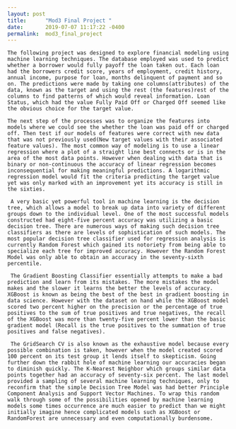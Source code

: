 ```yaml
---
layout: post
title:      "Mod3 Final Project "
date:       2019-07-07 11:17:22 -0400
permalink:  mod3_final_project
---
```


    The following project was designed to explore financial modeling using machine learning techniques. The database employed was used to predict whether a borrower would fully payoff the loan taken out. Each loan had the borrowers credit score, years of employment, credit history, annual income, purpose for loan, months delinquent of payment and so on. The predictions were made by taking one columns(attributes) of the data, known as the target and using the rest (the features)rest of the columns to find patterns of which would reveal information. Loan Status, which had the value Fully Paid Off or Charged Off seemed like the obvious choice for the target value.

    The next step of the processes was to organize the features into models where we could see the whether the loan was paid off or charged off. Then test if our models of features were correct with new data that was not previously used(New target values with their associated feature values). The most common way of modeling is to use a linear regression where a plot of a straight line best connects or is in the area of the most data points. However when dealing with data that is binary or non-continuous the accuracy of linear regression becomes inconsequential for making meaningful predictions. A logarithmic regression model would fit the criteria predicting the target value yet was only marked with an improvement yet its accuracy is still in the sixties.

	 A very basic yet powerful tool in machine learning is the decision tree, which allows a model to break up data into variety of different groups down to the individual level. One of the most successful models constructed had eight-five percent accuracy was utilizing a basic decision tree. There are numerous ways of making such decision tree classifiers as there are levels of sophistication of such models. The most popular decision tree classifier used for regression analysis is currently Random Forest which gained its notoriety from being able to specialize each tree for improved accuracy. However the Random Forest Model was only able to obtain an accuracy in the seventy-sixth percentile.
	 
	 The Gradient Boosting Classifier essentially attempts to make a bad prediction and learn from its mistakes. The more mistakes the model makes and the slower it learns the better the levels of accuracy. XGBoost is known as being the best of the best in gradient boosting in data science. However with the dataset on hand while the XGBoost model scored two percent higher on the precision or the percentage of true positives to the sum of true positives and true negatives, the recall of the XGBoost was more than twenty-five percent lower than the basic gradient model (Recall is the true positives to the summation of true positives and false negatives).
	 
	 The GridSearch CV is also known as the exhaustive model because every possible combination is taken, however when the model created scored 100 percent on its test group it lends itself to skepticism. Going further down the rabbit hole of machine learning our accuracies began to diminish quickly. The K-Nearest Neighbor which groups similar data points together had an accuracy of seventy-six percent. The last model provided a sampling of several machine learning techniques, only to reconfirm that the simple Decision Tree Model was had better Principle Component Analysis and Support Vector Machines. To wrap this random walk through some of the possibilities opened by machine learning models some times occurrence are much easier to predict than we might initially imagine hence complicated models such as XGBoost or RandomForest are unnecessary and even computationally burdensome.
